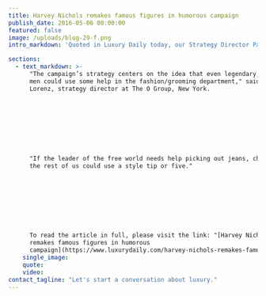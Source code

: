 ```yaml
---
title: Harvey Nichols remakes famous figures in humorous campaign
publish_date: 2016-05-06 00:00:00
featured: false
image: /uploads/blog-29-f.png
intro_markdown: 'Quoted in Luxury Daily today, our Strategy Director Patrick Lorentz shares his opinion on British department store Harvey Nichols’ "Great Men Deserve Great Style" campaign.​'

sections:
  - text_markdown: >-
      "The campaign’s strategy centers on the idea that even legendary, iconic
      men could use some help in the fashion/grooming department," said Patrick
      Lorenz, strategy director at The O Group, New York.









      "If the leader of the free world needs help picking out jeans, chances are
      the rest of us could use a style tip or five."









      To read the article in full, please visit the link: "[Harvey Nichols
      remakes famous figures in humorous
      campaign](https://www.luxurydaily.com/harvey-nichols-remakes-famous-figures-in-humorous-campaign/)."​
    single_image:
    quote:
    video:
contact_tagline: "Let's start a conversation about luxury."
---
```



